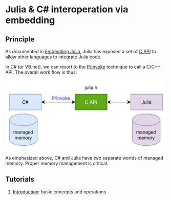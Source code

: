 # Julia & C# interoperation via embedding

## Principle
As documented in [Embedding Julia](https://docs.julialang.org/en/v1/manual/embedding/#Embedding-Julia), Julia has exposed a set of [C API](https://github1s.com/JuliaLang/julia/blob/HEAD/src/julia.h) to allow other languages to integrate Julia code.  

In C# (or VB.net), we can resort to the [P/Invoke](https://docs.microsoft.com/en-us/dotnet/standard/native-interop/pinvoke) technique to call a C/C++ API. The overall work flow is thus:

![Workflow](workflow.png)

As emphasized above, C# and Julia have two separate worlds of managed memory. Proper memory management is critical.

## Tutorials
1. [Introduction](./EJStarter/): basic concepts and operations